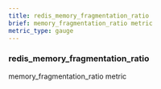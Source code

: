 ```yaml
---
title: redis_memory_fragmentation_ratio
brief: memory_fragmentation_ratio metric
metric_type: gauge
---
```

### redis_memory_fragmentation_ratio

memory_fragmentation_ratio metric